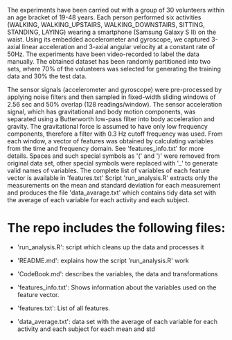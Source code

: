 The experiments have been carried out with a group of 30 volunteers within an age bracket of 19-48 years. Each person performed six activities (WALKING, WALKING_UPSTAIRS, WALKING_DOWNSTAIRS, SITTING, STANDING, LAYING) wearing a smartphone (Samsung Galaxy S II) on the waist. Using its embedded accelerometer and gyroscope, we captured 3-axial linear acceleration and 3-axial angular velocity at a constant rate of 50Hz. The experiments have been video-recorded to label the data manually. The obtained dataset has been randomly partitioned into two sets, where 70% of the volunteers was selected for generating the training data and 30% the test data. 

The sensor signals (accelerometer and gyroscope) were pre-processed by applying noise filters and then sampled in fixed-width sliding windows of 2.56 sec and 50% overlap (128 readings/window). The sensor acceleration signal, which has gravitational and body motion components, was separated using a Butterworth low-pass filter into body acceleration and gravity. The gravitational force is assumed to have only low frequency components, therefore a filter with 0.3 Hz cutoff frequency was used. From each window, a vector of features was obtained by calculating variables from the time and frequency domain. See 'features_info.txt' for more details. 
Spaces and such special symbols as '(' and ')' were removed from original data set, other special symbols were replaced with '_' to generate valid names of variables. The complete list of variables of each feature vector is available in 'features.txt'
Script 'run_analysis.R' extracts only the measurements on the mean and standard deviation for each measurement and produces the file 'data_avarage.txt' which contains tidy data set with the average of each variable for each activity and each subject.

The repo includes the following files:
=========================================

- 'run_analysis.R': script which cleans up the data and processes it 

- 'README.md': explains how the script 'run_analysis.R' work

- 'CodeBook.md':  describes the variables, the data and transformations

- 'features_info.txt': Shows information about the variables used on the feature vector.

- 'features.txt': List of all features.

- 'data_average.txt': data set with the average of each variable for each activity and each subject for each mean and std
